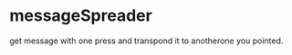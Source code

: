 messageSpreader
===============

get message with one press and transpond it to anotherone you pointed.
